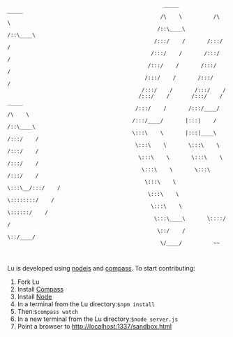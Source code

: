 ```
                                                  _____            _____          
                                                 /\    \          /\    \         
                                                /::\____\        /::\____\        
                                               /:::/    /       /:::/    /        
                                              /:::/    /       /:::/    /         
                                             /:::/    /       /:::/    /          
                                            /:::/    /       /:::/    /           
                                           /:::/    /       /:::/    /            
                                          /:::/    /       /:::/    /      _____  
                                         /:::/    /       /:::/____/      /\    \ 
                                        /:::/____/       |:::|    /      /::\____\
                                        \:::\    \       |:::|____\     /:::/    /
                                         \:::\    \       \:::\    \   /:::/    / 
                                          \:::\    \       \:::\    \ /:::/    /  
                                           \:::\    \       \:::\    /:::/    /   
                                            \:::\    \       \:::\__/:::/    /    
                                             \:::\    \       \::::::::/    /     
                                              \:::\    \       \::::::/    /      
                                               \:::\____\       \::::/    /       
                                                \::/    /        \::/____/        
                                                 \/____/          ~~

                                     
```

Lu is developed using [nodejs](http://nodejs.org/) and [compass](http://compass-style.org/). To start contributing:

1. Fork Lu
2. Install <a href="http://compass-style.org/" target="_blank">Compass</a>
3. Install <a href="http://nodejs.org/" target="_blank">Node</a>
4. In a terminal from the Lu directory:```$npm install```
5. Then:```$compass watch```
6. In a new terminal from the Lu directory:```$node server.js```
7. Point a browser to <a href="http://localhost:1337/sandbox.html" target="_blank">http://localhost:1337/sandbox.html</a>
